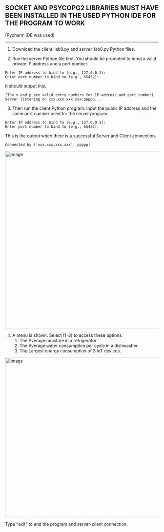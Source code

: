 ## SOCKET AND PSYCOPG2 LIBRARIES MUST HAVE BEEN INSTALLED IN THE USED PYTHON IDE FOR THE PROGRAM TO WORK

(Pycharm IDE was used)
___
1. Download the client_lab8.py and server_lab8.py Python files.


2. Run the server Python file first. You should be prompted to input a valid private IP address and a port number.

```
Enter IP address to bind to (e.g., 127.0.0.1): 
Enter port number to bind to (e.g., 65432):
```
It should output this. 
```
(The x and p are valid entry numbers for IP address and port number)
Server listening on xxx.xxx.xxx.xxx:ppppp...
```

3. Then run the client Python program. Input the public IP address and the same port number used for the server program.
```
Enter IP address to bind to (e.g., 127.0.0.1): 
Enter port number to bind to (e.g., 65432):
```

This is the output when there is a successful Server and Client connection.


```
Connected by ('xxx.xxx.xxx.xxx', ppppp)
```

<img width="581" alt="image" src="https://github.com/user-attachments/assets/da56cc9a-7372-411f-a942-6c9a8396755f" />


4. A menu is shown. Select (1-3) to access these options:
    1. The Average moisture in a refrigerator
    2. The Average water consumption per cycle in a dishwasher
    3. The Largest energy consumption of 3 IoT devices.
                                 

<img width="523" alt="image" src="https://github.com/user-attachments/assets/6123a3c1-7149-43ba-8ffd-2bca2ddc16c0" />


Type "exit" to end the program and server-client connection.

